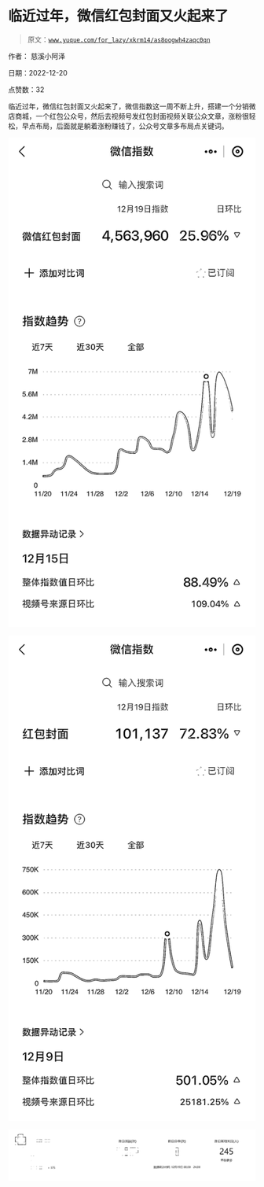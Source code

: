 # 临近过年，微信红包封面又火起来了

> 原文：[`www.yuque.com/for_lazy/xkrm14/as8oogwh4zaqc0qn`](https://www.yuque.com/for_lazy/xkrm14/as8oogwh4zaqc0qn)



作者： 慈溪小阿泽 

日期：2022-12-20 

点赞数：32 

临近过年，微信红包封面又火起来了，微信指数这一周不断上升，搭建一个分销微店商城，一个红包公众号，然后去视频号发红包封面视频关联公众文章，涨粉很轻松，早点布局，后面就是躺着涨粉赚钱了，公众号文章多布局点关键词。 

![](img/20f99035e3cfc7832a75c83ec3a27aaa.png) 

![](img/13fa60851cdb67884fb9e7481cbb47cd.png) 

![](img/f317a833fd98b9f1963c27ea040a83f6.png) 

